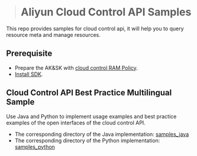 > # Aliyun Cloud Control API Samples

This repo provides samples for cloud control api, it will help you to query resource meta and manage resources.

## Prerequisite

* Prepare the AK&SK with [cloud control RAM Policy](https://help.aliyun.com/document_detail/472535.html).
* [Install SDK](https://help.aliyun.com/document_detail/471333.html).

## Cloud Control API Best Practice Multilingual Sample
Use Java and Python to implement usage examples and best practice examples of the open interfaces of the cloud control API.
- The corresponding directory of the Java implementation: [samples_java](samples_java)
- The corresponding directory of the Python implementation: [samples_python](samples_python)